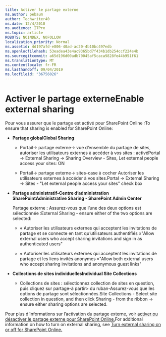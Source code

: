 ```yaml
---
title: Activer le partage externe
ms.author: pebaum
author: Techwriter40
ms.date: 12/4/2018
ms.audience: ITPro
ms.topic: article
ROBOTS: NOINDEX, NOFOLLOW
localization_priority: Normal
ms.assetid: 4d197afd-e806-40ad-ac20-4b10bc497edb
ms.openlocfilehash: 53eadea43e4ac9365bd7f434b1db254ccf224e4b
ms.sourcegitcommit: a65d196d00adb70045af5caca9828fe44b951f61
ms.translationtype: MT
ms.contentlocale: fr-FR
ms.lasthandoff: 09/04/2019
ms.locfileid: "36756026"
---
```

# <a name="enable-external-sharing"></a><span data-ttu-id="d6d81-102">Activer le partage externe</span><span class="sxs-lookup"><span data-stu-id="d6d81-102">Enable external sharing</span></span>

 <span data-ttu-id="d6d81-103">Pour vous assurer que le partage est activé pour SharePoint Online :</span><span class="sxs-lookup"><span data-stu-id="d6d81-103">To ensure that sharing is enabled for SharePoint Online:</span></span>
  
- <span data-ttu-id="d6d81-104">**Partage global**</span><span class="sxs-lookup"><span data-stu-id="d6d81-104">**Global Sharing**</span></span>
    
  - <span data-ttu-id="d6d81-105">Portail-\> partage externe-\> vue d’ensemble du partage de sites, autoriser les utilisateurs externes à accéder à vos sites : activé</span><span class="sxs-lookup"><span data-stu-id="d6d81-105">Portal -\> External Sharing -\> Sharing Overview - Sites, Let external people access your sites: ON</span></span>
    
  - <span data-ttu-id="d6d81-106">Portail-\> partage externe-\> sites-case à cocher Autoriser les utilisateurs externes à accéder à vos sites.</span><span class="sxs-lookup"><span data-stu-id="d6d81-106">Portal -\> External Sharing -\> Sites - "Let external people access your sites" check box</span></span>
    
- <span data-ttu-id="d6d81-107">**Partage administratif-Centre d’administration SharePoint**</span><span class="sxs-lookup"><span data-stu-id="d6d81-107">**Administrative Sharing - SharePoint Admin Center**</span></span>
    
    <span data-ttu-id="d6d81-108">Partage externe : Assurez-vous que l’une des deux options est sélectionnée :</span><span class="sxs-lookup"><span data-stu-id="d6d81-108">External Sharing - ensure either of the two options are selected:</span></span>
    
  - <span data-ttu-id="d6d81-109">« Autoriser les utilisateurs externes qui acceptent les invitations de partage et se connecte en tant qu’utilisateurs authentifiés »</span><span class="sxs-lookup"><span data-stu-id="d6d81-109">"Allow external users who accept sharing invitations and sign in as authenticated users"</span></span>
    
  - <span data-ttu-id="d6d81-110">« Autoriser les utilisateurs externes qui acceptent les invitations de partage et les liens invités anonymes »</span><span class="sxs-lookup"><span data-stu-id="d6d81-110">"Allow both external users who accept sharing invitations and anonymous guest links"</span></span>
    
- <span data-ttu-id="d6d81-111">**Collections de sites individuelles**</span><span class="sxs-lookup"><span data-stu-id="d6d81-111">**Individual Site Collections**</span></span>
    
  - <span data-ttu-id="d6d81-112">Collections de sites : sélectionnez collection de sites en question, puis cliquez sur partage-à partir\> du ruban-Assurez-vous que les options de partage sont sélectionnées.</span><span class="sxs-lookup"><span data-stu-id="d6d81-112">Site Collections - Select site collection in question, and then click Sharing - from the ribbon -\> ensure either sharing options are selected.</span></span>
    
<span data-ttu-id="d6d81-113">Pour plus d’informations sur l’activation du partage externe, voir [activer ou désactiver le partage externe pour SharePoint Online.](https://go.microsoft.com/fwlink/?linkid=2047681&amp;clcid=0x409)</span><span class="sxs-lookup"><span data-stu-id="d6d81-113">For additional information on how to turn on external sharing, see [Turn external sharing on or off for SharePoint Online.](https://go.microsoft.com/fwlink/?linkid=2047681&amp;clcid=0x409)</span></span>
  

